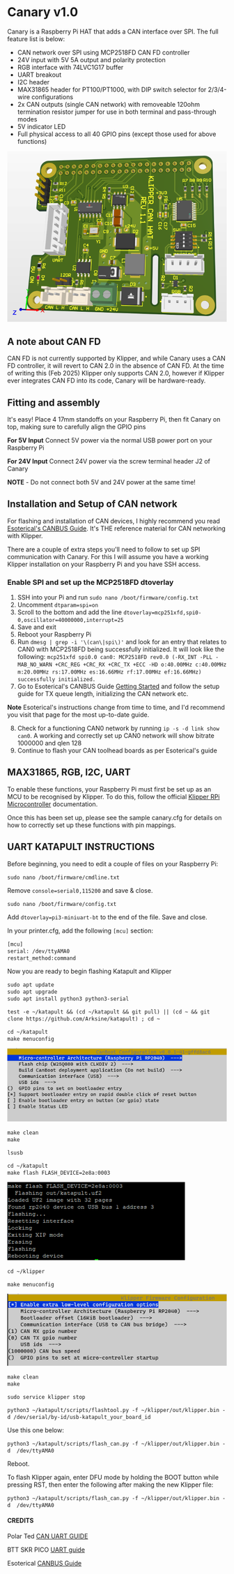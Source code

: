 # Canary v1.0
Canary is a Raspberry Pi HAT that adds a CAN interface over SPI. The full feature list is below:
- CAN network over SPI using MCP2518FD CAN FD controller
- 24V input with 5V 5A output and polarity protection
- RGB interface with 74LVC1G17 buffer
- UART breakout
- I2C header
- MAX31865 header for PT100/PT1000, with DIP switch selector for 2/3/4-wire configurations
- 2x CAN outputs (single CAN network) with removeable 120ohm termination resistor jumper for use in both terminal and pass-through modes
- 5V indicator LED
- Full physical access to all 40 GPIO pins (except those used for above functions)

![Canary-hat](Images/canary_hat.png)

## A note about CAN FD
CAN FD is not currently supported by Klipper, and while Canary uses a CAN FD controller, it will revert to CAN 2.0 in the absence of CAN FD. At the time of writing this (Feb 2025) Klipper only supports CAN 2.0, however if Klipper ever integrates CAN FD into its code, Canary will be hardware-ready.

## Fitting and assembly
It's easy! Place 4 17mm standoffs on your Raspberry Pi, then fit Canary on top, making sure to carefully align the GPIO pins

**For 5V Input** Connect 5V power via the normal USB power port on your Raspberry Pi

**For 24V Input** Connect 24V power via the screw terminal header J2 of Canary

**NOTE** - Do not connect both 5V and 24V power at the same time!

## Installation and Setup of CAN network
For flashing and installation of CAN devices, I highly recommend you read [Esoterical's CANBUS Guide](https://canbus.esoterical.online/). It's THE reference material for CAN networking with Klipper.

There are a couple of extra steps you'll need to follow to set up SPI communication with Canary. For this I will assume you have a working Klipper installation on your Raspberry Pi and you have SSH access.

### Enable SPI and set up the MCP2518FD dtoverlay
1. SSH into your Pi and run `sudo nano /boot/firmware/config.txt`
2. Uncomment `dtparam=spi=on`
3. Scroll to the bottom and add the line `dtoverlay=mcp251xfd,spi0-0,oscillator=40000000,interrupt=25`
4. Save and exit
5. Reboot your Raspberry Pi
6. Run `dmesg | grep -i '\(can\|spi\)'` and look for an entry that relates to CAN0 with MCP2518FD being successfully initialized. It will look like the following:
`mcp251xfd spi0.0 can0: MCP2518FD rev0.0 (-RX_INT -PLL -MAB_NO_WARN +CRC_REG +CRC_RX +CRC_TX +ECC -HD o:40.00MHz c:40.00MHz m:20.00MHz rs:17.00MHz es:16.66MHz rf:17.00MHz ef:16.66MHz) successfully initialized.`
7. Go to Esoterical's CANBUS Guide [Getting Started](https://canbus.esoterical.online/Getting_Started.html) and follow the setup guide for TX queue length, initializing the CAN network etc.

**Note** Esoterical's instructions change from time to time, and I'd recommend you visit that page for the most up-to-date guide.

8. Check for a functioning CAN0 network by running `ip -s -d link show can0`. A working and correctly set up CAN0 network will show bitrate 1000000 and qlen 128
9. Continue to flash your CAN toolhead boards as per Esoterical's guide



## MAX31865, RGB, I2C, UART

To enable these functions, your Raspberry Pi must first be set up as an MCU to be recognised by Klipper. To do this, follow the official [Klipper RPi Microcontroller](https://www.klipper3d.org/RPi_microcontroller.html) documentation.

Once this has been set up, please see the sample canary.cfg for details on how to correctly set up these functions with pin mappings.

## UART KATAPULT INSTRUCTIONS
Before beginning, you need to edit a couple of files on your Raspberry Pi:

```
sudo nano /boot/firmware/cmdline.txt
```
Remove `console=serial0,115200` and save & close.

```
sudo nano /boot/firmware/config.txt
```

Add `dtoverlay=pi3-miniuart-bt` to the end of the file. Save and close.

In your printer.cfg, add the following `[mcu]` section:
```
[mcu]
serial: /dev/ttyAMA0
restart_method:command
```

Now you are ready to begin flashing Katapult and Klipper

```
sudo apt update
sudo apt upgrade
sudo apt install python3 python3-serial
```

```
test -e ~/katapult && (cd ~/katapult && git pull) || (cd ~ && git clone https://github.com/Arksine/katapult) ; cd ~
```

```
cd ~/katapult
make menuconfig
```

![alt text](image.png)

```
make clean
make
```

```
lsusb
```

```
cd ~/katapult
make flash FLASH_DEVICE=2e8a:0003
```

![alt-text](image-1.png)

```
cd ~/klipper
```

```
make menuconfig

```

![alt text](image-2.png)

```
make clean
make
```

```
sudo service klipper stop
```

```
python3 ~/katapult/scripts/flashtool.py -f ~/klipper/out/klipper.bin -d /dev/serial/by-id/usb-katapult_your_board_id
```

Use this one below:
```
python3 ~/katapult/scripts/flash_can.py -f ~/klipper/out/klipper.bin -d  /dev/ttyAMA0
```

Reboot.

To flash Klipper again, enter DFU mode by holding the BOOT button while pressing RST, then enter the following after making the new Klipper file:

```
python3 ~/katapult/scripts/flash_can.py -f ~/klipper/out/klipper.bin -d  /dev/ttyAMA0
```


#### CREDITS

Polar Ted [CAN UART GUIDE](https://github.com/Polar-Ted/RP2040Canboot_Install/tree/main?tab=readme-ov-file)

BTT SKR PICO [UART guide](https://github.com/bigtreetech/SKR-Pico/tree/master/Klipper)

Esoterical [CANBUS Guide](https://canbus.esoterical.online/mainboard_flashing#rp2040-based-boards)
